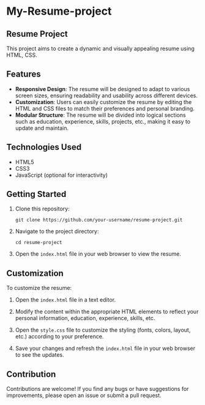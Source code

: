 <h1>My-Resume-project</h1>

## Resume Project

This project aims to create a dynamic and visually appealing resume using HTML, CSS.

## Features

- **Responsive Design**: The resume will be designed to adapt to various screen sizes, ensuring readability and usability across different devices.
- **Customization**: Users can easily customize the resume by editing the HTML and CSS files to match their preferences and personal branding.
- **Modular Structure**: The resume will be divided into logical sections such as education, experience, skills, projects, etc., making it easy to update and maintain.
  
## Technologies Used

- HTML5
- CSS3
- JavaScript (optional for interactivity)

## Getting Started

1. Clone this repository:

    ```
    git clone https://github.com/your-username/resume-project.git
    ```

2. Navigate to the project directory:

    ```
    cd resume-project
    ```

3. Open the `index.html` file in your web browser to view the resume.

## Customization

To customize the resume:

1. Open the `index.html` file in a text editor.

2. Modify the content within the appropriate HTML elements to reflect your personal information, education, experience, skills, etc.

3. Open the `style.css` file to customize the styling (fonts, colors, layout, etc.) according to your preference.

4. Save your changes and refresh the `index.html` file in your web browser to see the updates.

## Contribution

Contributions are welcome! If you find any bugs or have suggestions for improvements, please open an issue or submit a pull request.


